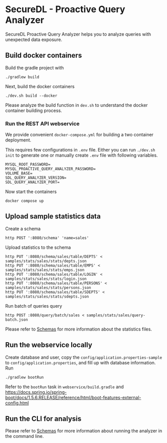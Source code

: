 # SecureDL - Proactive Query Analyzer

SecureDL Proactive Query Analyzer helps you to analyze queries with unexpected data exposure.

## Build docker containers

Build the gradle project with

```shell
./gradlew build
```

Next, build the docker containers

```shell
./dev.sh build --docker
```

Please analyze the build function in `dev.sh` to understand the docker container building process.

### Run the REST API webservice

We provide convenient `docker-compose.yml` for building a two container deployment.

This requires few configurations in `.env` file.
Either you can run `./dev.sh init` to generate one or manually create `.env` file with following variables.

```
MYSQL_ROOT_PASSWORD=
MYSQL_PROACTIVE_QUERY_ANALYZER_PASSWORD=
VOLUME_BASE=
SDL_QUERY_ANALYZER_VERSION=
SDL_QUERY_ANALYZER_PORT=
```

Now start the containers

```shell
docker compose up
```

## Upload sample statistics data

Create a schema

```shell
http POST ':8080/schema' 'name=sales'
```

Upload statistics to the schema

```shell
http PUT ':8080/schema/sales/table/DEPTS' < samples/stats/sales/stats/depts.json
http PUT ':8080/schema/sales/table/EMPS' < samples/stats/sales/stats/emps.json
http PUT ':8080/schema/sales/table/LOGIN' < samples/stats/sales/stats/login.json
http PUT ':8080/schema/sales/table/PERSONS' < samples/stats/sales/stats/persons.json
http PUT ':8080/schema/sales/table/SDEPTS' < samples/stats/sales/stats/sdepts.json
```

Run batch of queries query

```shell
http POST :8080/query/batch/sales < samples/stats/sales/query-batch.json
```

Please refer to [Schemas](Schemas.md) for more information about the statistics files.

## Run the webservice locally

Create database and user, copy the `config/application.properties-sample` to `config/application.properties`,
and fill up with database information. Run

```shell
./gradlew bootRun
```

Refer to the `bootRun` task in `webservice/build.gradle` and
<https://docs.spring.io/spring-boot/docs/1.5.6.RELEASE/reference/html/boot-features-external-config.html>

## Run the CLI for analysis

Please refer to [Schemas](Schemas.md) for more information about running the analyzer in the command line.
